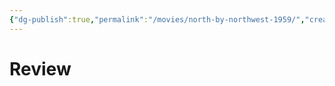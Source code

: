 ```yaml
---
{"dg-publish":true,"permalink":"/movies/north-by-northwest-1959/","created":"2024-03-21","updated":"2024-03-21"}
---
```



# Review
